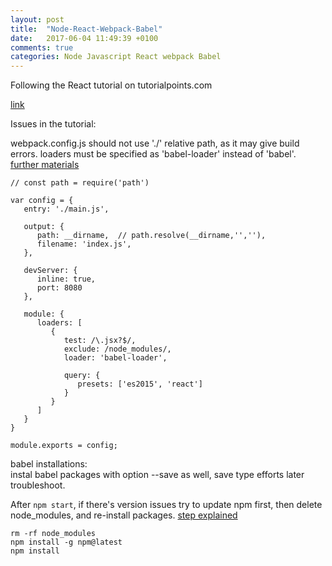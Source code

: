 ```yaml
---
layout: post
title:  "Node-React-Webpack-Babel"
date:   2017-06-04 11:49:39 +0100
comments: true
categories: Node Javascript React webpack Babel
---
```





Following the React tutorial on tutorialpoints.com

[link](https://www.tutorialspoint.com/reactjs/reactjs_environment_setup.htm)

Issues in the tutorial:

webpack.config.js should not use './' relative path, as it may give build errors. loaders must be specified as 'babel-loader' instead of 'babel'.  [further materials](https://stackoverflow.com/questions/43049748/invalid-configuration-object-in-webpack)

```
// const path = require('path')

var config = {
   entry: './main.js',
	
   output: {
      path: __dirname,  // path.resolve(__dirname,'',''),
      filename: 'index.js',
   },
	
   devServer: {
      inline: true,
      port: 8080
   },
	
   module: {
      loaders: [
         {
            test: /\.jsx?$/,
            exclude: /node_modules/,
            loader: 'babel-loader',
				
            query: {
               presets: ['es2015', 'react']
            }
         }
      ]
   }
}

module.exports = config;
```

babel installations:  
instal babel packages with option --save as well, save type efforts later troubleshoot.


After `npm start`, if there's version issues try to update npm first, then delete node_modules, and re-install packages. [step explained](https://stackoverflow.com/questions/39959900/npm-start-error-with-create-react-app)

```
rm -rf node_modules
npm install -g npm@latest
npm install
```